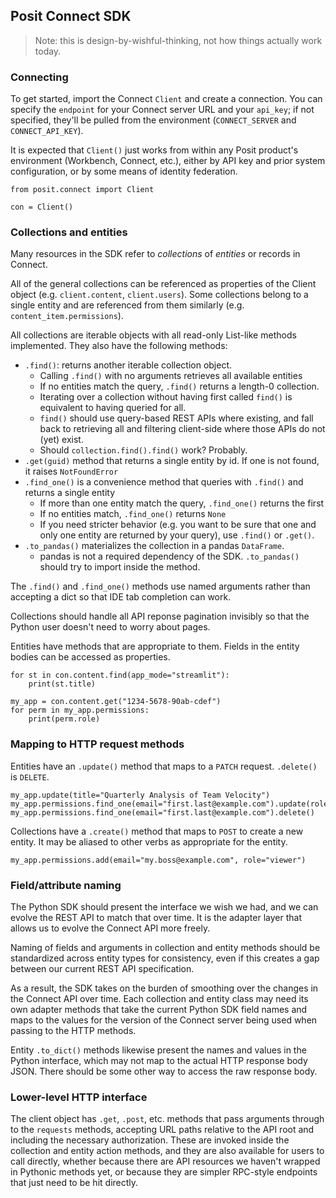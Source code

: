 ## Posit Connect SDK

> Note: this is design-by-wishful-thinking, not how things actually work today.

### Connecting

To get started, import the Connect `Client` and create a connection. You can specify the `endpoint` for your Connect server URL and your `api_key`; if not specified, they'll be pulled from the environment (`CONNECT_SERVER` and `CONNECT_API_KEY`).

It is expected that `Client()` just works from within any Posit product's environment (Workbench, Connect, etc.), either by API key and prior system configuration, or by some means of identity federation.

```
from posit.connect import Client

con = Client()
```

### Collections and entities

Many resources in the SDK refer to *collections* of *entities* or records in Connect.

All of the general collections can be referenced as properties of the Client object (e.g. `client.content`, `client.users`). Some collections belong to a single entity and are referenced from them similarly (e.g. `content_item.permissions`). 

All collections are iterable objects with all read-only List-like methods implemented. They also have the following methods:

* `.find()`: returns another iterable collection object. 
    * Calling `.find()` with no arguments retrieves all available entities
    * If no entities match the query, `.find()` returns a length-0 collection.
    * Iterating over a collection without having first called `find()` is equivalent to having queried for all.
    * `find()` should use query-based REST APIs where existing, and fall back to retrieving all and filtering client-side where those APIs do not (yet) exist.
    * Should `collection.find().find()` work? Probably.
* `.get(guid)` method that returns a single entity by id. If one is not found, it raises `NotFoundError`
* `.find_one()` is a convenience method that queries with `.find()` and returns a single entity
    * If more than one entity match the query, `.find_one()` returns the first
    * If no entities match, `.find_one()` returns `None`
    * If you need stricter behavior (e.g. you want to be sure that one and only one entity are returned by your query), use `.find()` or `.get()`.
* `.to_pandas()` materializes the collection in a pandas `DataFrame`. 
    * pandas is not a required dependency of the SDK. `.to_pandas()` should try to import inside the method.

The `.find()` and `.find_one()` methods use named arguments rather than accepting a dict so that IDE tab completion can work. 

Collections should handle all API reponse pagination invisibly so that the Python user doesn't need to worry about pages. 

Entities have methods that are appropriate to them. Fields in the entity bodies can be accessed as properties. 

```
for st in con.content.find(app_mode="streamlit"):
    print(st.title)

my_app = con.content.get("1234-5678-90ab-cdef")
for perm in my_app.permissions:
    print(perm.role)
```

### Mapping to HTTP request methods

Entities have an `.update()` method that maps to a `PATCH` request. `.delete()` is `DELETE`. 

```
my_app.update(title="Quarterly Analysis of Team Velocity")
my_app.permissions.find_one(email="first.last@example.com").update(role="owner")
my_app.permissions.find_one(email="first.last@example.com").delete()
```

Collections have a `.create()` method that maps to `POST` to create a new entity. It may be aliased to other verbs as appropriate for the entity.

```
my_app.permissions.add(email="my.boss@example.com", role="viewer")
```

### Field/attribute naming

The Python SDK should present the interface we wish we had, and we can evolve the REST API to match that over time. It is the adapter layer that allows us to evolve the Connect API more freely. 

Naming of fields and arguments in collection and entity methods should be standardized across entity types for consistency, even if this creates a gap between our current REST API specification. 

As a result, the SDK takes on the burden of smoothing over the changes in the Connect API over time. Each collection and entity class may need its own adapter methods that take the current Python SDK field names and maps to the values for the version of the Connect server being used when passing to the HTTP methods. 

Entity `.to_dict()` methods likewise present the names and values in the Python interface, which may not map to the actual HTTP response body JSON. There should be some other way to access the raw response body.

### Lower-level HTTP interface

The client object has `.get`, `.post`, etc. methods that pass arguments through to the `requests` methods, accepting URL paths relative to the API root and including the necessary authorization. These are invoked inside the collection and entity action methods, and they are also available for users to call directly, whether because there are API resources we haven't wrapped in Pythonic methods yet, or because they are simpler RPC-style endpoints that just need to be hit directly. 